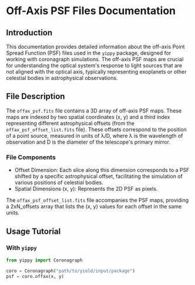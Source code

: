 # Off-Axis PSF Files Documentation
## Introduction
This documentation provides detailed information about the off-axis Point Spread Function (PSF) files used in the `yippy` package, designed for working with coronagraph simulations. The off-axis PSF maps are crucial for understanding the optical system's response to light sources that are not aligned with the optical axis, typically representing exoplanets or other celestial bodies in astrophysical observations.

## File Description
The `offax_psf.fits` file contains a 3D array of off-axis PSF maps. These maps are indexed by two spatial coordinates (x, y) and a third index representing different astrophysical offsets (from the `offax_psf_offset_list.fits` file). These offsets correspond to the position of a point source, measured in units of λ/D, where λ is the wavelength of observation and D is the diameter of the telescope's primary mirror.
### File Components
- Offset Dimension: Each slice along this dimension corresponds to a PSF shifted by a specific astrophysical offset, facilitating the simulation of various positions of celestial bodies.
- Spatial Dimensions (x, y): Represents the 2D PSF as pixels.

The `offax_psf_offset_list.fits` file accompanies the PSF maps, providing a 2xN_offsets array that lists the (x, y) values for each offset in the same units.
## Usage Tutorial
### With `yippy`
```python
from yippy import Coronagraph

coro = Coronagraph("path/to/yield/input/package")
psf = coro.offax(x, y)
```
